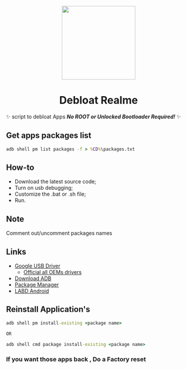 <p align="center"><img src="https://i.ibb.co/pj0Pnj7/ADB-and-Fastboot-Plus-Plus.png" width="200"></p>
<h1 align="center"><b>Debloat Realme</b></h1>

:sparkles: script to debloat Apps ***No ROOT or Unlocked Bootloader Required!*** :sparkles:
## Get apps packages list

```cmd
adb shell pm list packages -f > %CD%\packages.txt
```

## How-to

* Download the latest source code;
* Turn on usb debugging;
* Customize the .bat or .sh file;
* Run.

## Note

Comment out/uncomment packages names

## Links

* [Google USB Driver](https://developer.android.com/studio/run/win-usb)
  * [Official all OEMs drivers](https://developer.android.com/studio/run/oem-usb#Drivers)
* [Download ADB](https://developer.android.com/studio/releases/platform-tools)
* [Package Manager](https://play.google.com/store/apps/details?id=com.csdroid.pkg)
* [LABD Android](https://userupload.net/wutry343x43x)

## Reinstall Application's

```cmd
adb shell pm install-existing <package name>

OR

adb shell cmd package install-existing <package name>
```

### If you  want those apps back , Do a Factory reset ###
